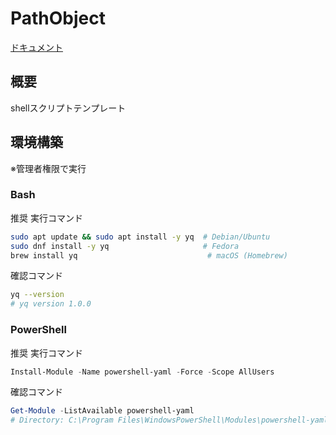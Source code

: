 # PathObject

[ドキュメント](./Document/README.md)

## 概要

shellスクリプトテンプレート

## 環境構築

※管理者権限で実行
### Bash
推奨 実行コマンド
```bash
sudo apt update && sudo apt install -y yq  # Debian/Ubuntu
sudo dnf install -y yq                     # Fedora
brew install yq                             # macOS (Homebrew)
```
確認コマンド
```bash
yq --version
# yq version 1.0.0
```
### PowerShell
推奨 実行コマンド
```powerShell
Install-Module -Name powershell-yaml -Force -Scope AllUsers
```
確認コマンド
```powerShell
Get-Module -ListAvailable powershell-yaml
# Directory: C:\Program Files\WindowsPowerShell\Modules\powershell-yaml
```